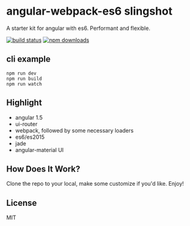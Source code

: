 angular-webpack-es6 slingshot
=========================

A starter kit for angular with es6.
Performant and flexible.

[![build status](http://img.shields.io/travis/reactjs/react-redux/master.svg?style=flat-square)](http://www.guozj.com)
[![npm downloads](http://peterborgs.co.uk/images/AngularJS-logo.png)](https://www.angularjs.com)

## cli example

```
npm run dev
npm run build
npm run watch
```

## Highlight

- angular 1.5
- ui-router
- webpack, followed by some necessary loaders
- es6/es2015
- jade
- angular-material UI

## How Does It Work?

Clone the repo to your local, make some customize if you'd like.
Enjoy!

## License

MIT